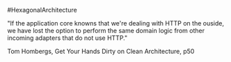 #HexagonalArchitecture

"If the application core knowns that we're dealing with HTTP on the ouside, we have lost the option to perform the same domain logic from other incoming adapters that do not use HTTP."

Tom Hombergs, Get Your Hands Dirty on Clean Architecture, p50